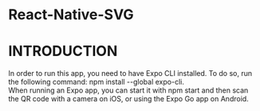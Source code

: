# React-Native-SVG
# INTRODUCTION
In order to run this app, you need to have Expo CLI installed. To do so, run the following command: npm install --global expo-cli.<br/>
When running an Expo app, you can start it with npm start and then scan the QR code with a camera on iOS, or using the Expo Go app on Android.
